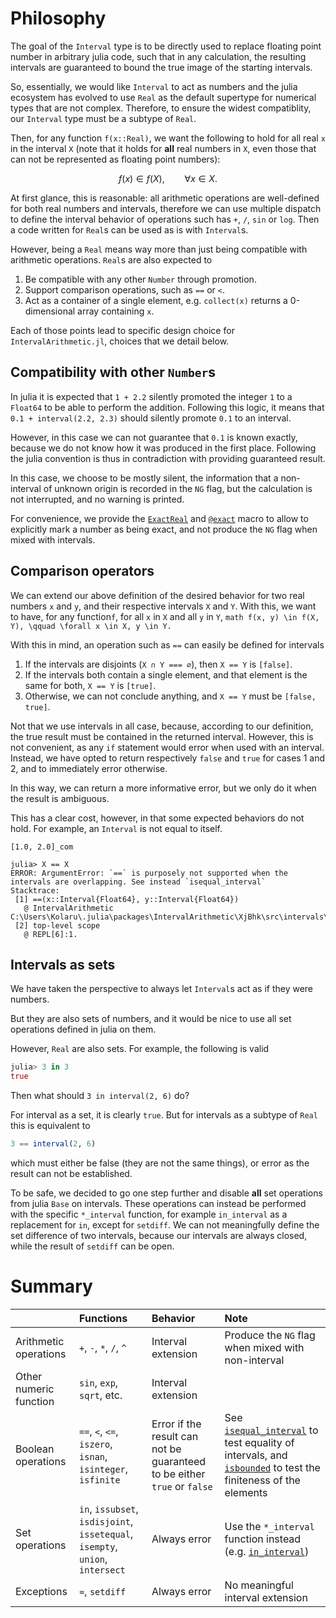 # Philosophy

The goal of the `Interval` type is to be directly used to replace floating point
number in arbitrary julia code, such that in any calculation,
the resulting intervals are guaranteed to bound the true image of the starting
intervals.

So, essentially, we would like `Interval` to act as numbers and
the julia ecosystem has evolved to use `Real` as the default supertype
for numerical types that are not complex.
Therefore, to ensure the widest compatiblity,
our `Interval` type must be a subtype of `Real`.

Then, for any function `f(x::Real)`,
we want the following to hold for all real `x` in the interval `X`
(note that it holds for **all** real numbers in `X`,
even those that can not be represented as floating point numbers):
```math
f(x) \in f(X), \qquad \forall x \in X.
```

At first glance, this is reasonable:
all arithmetic operations are well-defined for both real numbers and intervals,
therefore we can use multiple dispatch to define the interval behavior of
operations such has `+`, `/`, `sin` or `log`.
Then a code written for `Real`s can be used as is with `Interval`s.

However, being a `Real` means way more than just being compatible with
arithmetic operations.
`Real`s are also expected to

1. Be compatible with any other `Number` through promotion.
2. Support comparison operations, such as `==` or `<`.
3. Act as a container of a single element,
   e.g. `collect(x)` returns a 0-dimensional array containing `x`.

Each of those points lead to specific design choice for `IntervalArithmetic.jl`,
choices that we detail below.


## Compatibility with other `Number`s

In julia it is expected that `1 + 2.2` silently promoted the integer `1`
to a `Float64` to be able to perform the addition.
Following this logic, it means that `0.1 + interval(2.2, 2.3)` should 
silently promote `0.1` to an interval.

However, in this case we can not guarantee that `0.1` is known exactly,
because we do not know how it was produced in the first place.
Following the julia convention is thus in contradiction with providing
guaranteed result.

In this case, we choose to be mostly silent,
the information that a non-interval of unknown origin is recorded in the `NG` flag,
but the calculation is not interrupted, and no warning is printed.

For convenience, we provide the [`ExactReal`](@ref) and [`@exact`](@ref) macro
to allow to explicitly mark a number as being exact,
and not produce the `NG` flag when mixed with intervals.


## Comparison operators

We can extend our above definition of the desired behavior for two real numbers
`x` and `y`, and their respective intervals `X` and `Y`.
With this, we want to have, for any function`f`,
for all `x` in `X` and all `y` in `Y`,
``math
f(x, y) \in f(X, Y), \qquad \forall x \in X, y \in Y.
``

With this in mind, an operation such as `==` can easily be defined for intervals

1. If the intervals are disjoints (`X ∩ Y === ∅`), then `X == Y` is `[false]`.
2. If the intervals both contain a single element,
   and that element is the same for both,
   `X == Y` is `[true]`.
3. Otherwise, we can not conclude anything, and `X == Y` must be `[false, true]`.

Not that we use intervals in all case, because, according to our definition,
the true result must be contained in the returned interval.
However, this is not convenient, as any `if` statement would error when used
with an interval.
Instead, we have opted to return respectively `false` and `true`
for cases 1 and 2, and to immediately error otherwise.

In this way, we can return a more informative error,
but we only do it when the result is ambiguous.

This has a clear cost, however, in that some expected behaviors do not hold.
For example, an `Interval` is not equal to itself.

```julia> X = interval(1, 2)
[1.0, 2.0]_com

julia> X == X
ERROR: ArgumentError: `==` is purposely not supported when the intervals are overlapping. See instead `isequal_interval`
Stacktrace:
 [1] ==(x::Interval{Float64}, y::Interval{Float64})
   @ IntervalArithmetic C:\Users\Kolaru\.julia\packages\IntervalArithmetic\XjBhk\src\intervals\real_interface.jl:86
 [2] top-level scope
   @ REPL[6]:1.
```


## Intervals as sets

We have taken the perspective to always let `Interval`s act as if they were numbers.

But they are also sets of numbers,
and it would be nice to use all set operations defined in julia on them.

However, `Real` are also sets. For example, the following is valid

```julia
julia> 3 in 3
true
```

Then what should `3 in interval(2, 6)` do?

For interval as a set, it is clearly `true`.
But for intervals as a subtype of `Real` this is equivalent to
```julia
3 == interval(2, 6)
```
which must either be false (they are not the same things),
or error as the result can not be established.

To be safe, we decided to go one step further and disable
**all** set operations from julia `Base` on intervals.
These operations can instead be performed with the specific `*_interval` function,
for example `in_interval` as a replacement for `in`,
except for `setdiff`.
We can not meaningfully define the set difference of two intervals,
because our intervals are always closed,
while the result of `setdiff` can be open.


# Summary

| | Functions | Behavior | Note |
| :---- | :---- | :---- | :---- |
| Arithmetic operations | `+`, `-`, `*`, `/`, `^` | Interval extension | Produce the `NG` flag when mixed with non-interval |
| Other numeric function | `sin`, `exp`, `sqrt`, etc. | Interval extension |  |
| Boolean operations | `==`, `<`, `<=`, `iszero`, `isnan`, `isinteger`, `isfinite` | Error if the result can not be guaranteed to be either `true` or `false` | See [`isequal_interval`](@ref) to test equality of intervals, and [`isbounded`](@ref) to test the finiteness of the elements |
| Set operations | `in`, `issubset`, `isdisjoint`, `issetequal`, `isempty`, `union`, `intersect` | Always error | Use the `*_interval` function instead (e.g. [`in_interval`](@ref))
| Exceptions | `≈`, `setdiff` | Always error | No meaningful interval extension |